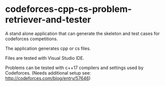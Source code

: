 # codeforces-cpp-cs-problem-retriever-and-tester
A stand alone application that can generate the skeleton and test cases for codeforces competitions.

The application generates cpp or cs files.

Files are tested with Visual Studio IDE.

Problems can be tested with c++17 compilers and settings used by Codeforces. (Needs additional setup see: http://codeforces.com/blog/entry/57646)
